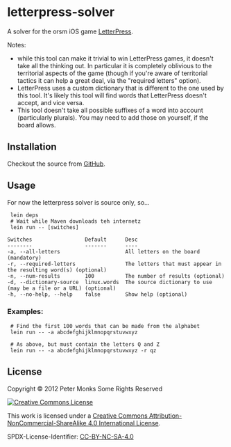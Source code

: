 # letterpress-solver

A solver for the orsm iOS game [LetterPress](https://itunes.apple.com/us/app/letterpress-word-game/id526619424?mt=8).

Notes:
 * while this tool can make it trivial to win LetterPress games, it doesn't take all the thinking out.  In particular it is completely oblivious to the territorial aspects of the game (though if you're aware of territorial tactics it can help a great deal, via the "required letters" option).
 * LetterPress uses a custom dictionary that is different to the one used by this tool.  It's likely this tool will find words that LetterPress doesn't accept, and vice versa.
 * This tool doesn't take all possible suffixes of a word into account (particularly plurals).  You may need to add those on yourself, if the board allows.

## Installation

Checkout the source from [GitHub](https://github.com/pmonks/clojure-adventures/tree/master/letterpress-solver).

## Usage

For now the letterpress solver is source only, so...

```shell
 lein deps
 # Wait while Maven downloads teh internetz
 lein run -- [switches]
```
    Switches                 Default      Desc
    --------                 -------      ----
    -a, --all-letters                     All letters on the board (mandatory)
    -r, --required-letters                The letters that must appear in the resulting word(s) (optional)
    -n, --num-results        100          The number of results (optional)
    -d, --dictionary-source  linux.words  The source dictionary to use (may be a file or a URL) (optional)
    -h, --no-help, --help    false        Show help (optional)

### Examples:
```shell
 # Find the first 100 words that can be made from the alphabet
 lein run -- -a abcdefghijklmnopqrstuvwxyz

 # As above, but must contain the letters Q and Z
 lein run -- -a abcdefghijklmnopqrstuvwxyz -r qz
```

## License

Copyright © 2012 Peter Monks Some Rights Reserved

[![Creative Commons License](https://i.creativecommons.org/l/by-nc-sa/4.0/88x31.png)](http://creativecommons.org/licenses/by-nc-sa/4.0/)

This work is licensed under a [Creative Commons Attribution-NonCommercial-ShareAlike 4.0 International License](http://creativecommons.org/licenses/by-nc-sa/4.0/).

SPDX-License-Identifier: [CC-BY-NC-SA-4.0](https://spdx.org/licenses/CC-BY-NC-SA-4.0.html)
